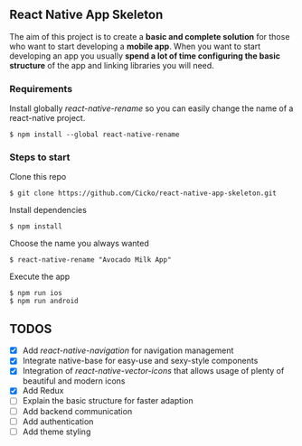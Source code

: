 ## React Native App Skeleton

The aim of this project is to create a __basic and complete 
solution__ for those who want to start developing a __mobile app__.
When you want to start developing an app you usually __spend 
a lot of time configuring the basic structure__ of the app and
linking libraries you will need.

### Requirements

Install globally *react-native-rename* so you can easily change the name 
of a react-native project.

```
$ npm install --global react-native-rename
```

### Steps to start
Clone this repo
```
$ git clone https://github.com/Cicko/react-native-app-skeleton.git
```
Install dependencies 
```
$ npm install
```
Choose the name you always wanted 
```
$ react-native-rename "Avocado Milk App"
```
Execute the app
```
$ npm run ios 
$ npm run android
```

## TODOS
- [x] Add *react-native-navigation* for navigation management
- [x] Integrate native-base for easy-use and sexy-style components
- [x] Integration of *react-native-vector-icons* that allows usage of plenty of beautiful and modern icons
- [x] Add Redux
- [ ] Explain the basic structure for faster adaption
- [ ] Add backend communication
- [ ] Add authentication
- [ ] Add theme styling
